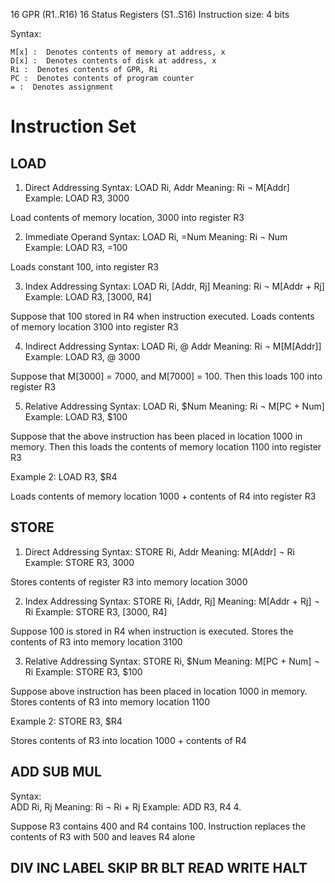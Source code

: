 16 GPR (R1..R16)
16 Status Registers (S1..S16)
Instruction size: 4 bits

Syntax: 
``` assembly
M[x] :  Denotes contents of memory at address, x
D[x] :  Denotes contents of disk at address, x 
Ri :  Denotes contents of GPR, Ri
PC :  Denotes contents of program counter
= :  Denotes assignment
```

# Instruction Set
## LOAD
1. Direct Addressing Syntax:
LOAD Ri, Addr 
Meaning: Ri ¬ M[Addr] 
Example: LOAD R3, 3000 

Load contents of memory location, 3000 into register R3

2. Immediate Operand Syntax:
LOAD Ri, =Num
Meaning: Ri ¬ Num 
Example: LOAD R3, =100

Loads constant 100, into register R3

3. Index Addressing Syntax:
LOAD Ri, [Addr, Rj]
Meaning: Ri ¬ M[Addr + Rj]
Example: LOAD R3, [3000, R4]

Suppose that 100 stored in R4 when instruction executed. Loads contents of memory location 3100 into register R3

4. Indirect Addressing Syntax: 
LOAD Ri, @ Addr
Meaning: Ri ¬ M[M[Addr]]
Example: LOAD R3, @ 3000 

Suppose that  M[3000] = 7000, and M[7000] = 100. Then this loads 100 into register R3

5. Relative Addressing Syntax:
LOAD Ri, $Num 
Meaning: Ri ¬ M[PC + Num]
Example: LOAD R3, $100 

Suppose that the above instruction has been placed in location 1000 in memory.  Then this loads the contents       of memory location 1100 into register R3 

Example 2:  LOAD R3, $R4 

Loads contents of memory location 1000 + contents of  R4 into register R3

## STORE

1. Direct Addressing Syntax: 
STORE Ri, Addr 
Meaning: M[Addr] ¬ Ri 
Example: STORE R3, 3000 

Stores contents of register R3 into memory location 3000 

2. Index Addressing Syntax: 
STORE Ri, [Addr, Rj] 
Meaning: M[Addr + Rj] ¬ Ri 
Example: STORE R3, [3000, R4] 

Suppose 100 is stored in R4 when instruction is executed.  Stores the contents of R3 into memory location 3100

3. Relative Addressing Syntax: 
STORE Ri, $Num 
Meaning: M[PC + Num] ¬ Ri 
Example: STORE R3, $100 

Suppose above instruction has been placed in location 1000 in memory.  Stores contents of R3 into memory location 1100 

Example 2:  STORE R3, $R4 

Stores contents of R3 into location 1000 + contents of R4

## ADD SUB MUL
Syntax:  
ADD Ri, Rj 
Meaning:  Ri ¬ Ri + Rj 
Example:  ADD R3, R4 4.    

Suppose R3 contains 400 and R4 contains 100.        Instruction replaces the contents of R3 with 500       and leaves R4 alone

## DIV INC LABEL SKIP BR BLT READ WRITE HALT